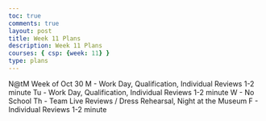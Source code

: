 ```yaml
---
toc: true
comments: true
layout: post
title: Week 11 Plans
description: Week 11 Plans
courses: { csp: {week: 11} }
type: plans
---
```


N@tM Week of Oct 30
M - Work Day, Qualification, Individual Reviews 1-2 minute
Tu - Work Day, Qualification, Individual Reviews 1-2 minute
W - No School
Th - Team Live Reviews / Dress Rehearsal, Night at the Museum
F - Individual Reviews 1-2 minute